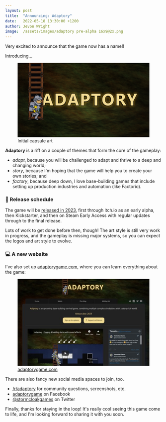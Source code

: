 ```yaml
---
layout: post
title:  "Announcing: Adaptory"
date:   2022-05-18 13:30:00 +1200
author: Jevon Wright
image:  /assets/images/adaptory pre-alpha 16x9@2x.png
---
```


Very excited to announce that the game now has a name!!

Introducing...

<figure class="image">
  <a href="https://adaptorygame.com"><img src="/assets/images/adaptory pre-alpha 16x9@2x.png"></a>
  <figcaption>Initial capsule art</figcaption>
</figure>

**Adaptory** is a riff on a couple of themes that form the core of the gameplay:

- _adapt_, because you will be challenged to adapt and thrive to a deep and changing world;
- _story_, because I'm hoping that the game will help you to create your own stories; and
- _factory_, because deep down, I love base-building games that include setting up production industries and automation (like Factorio).

### 📆 Release schedule

The game will be [released in 2023](/2022/01/12/draft-timeline), first through itch.io as an early alpha,
then Kickstarter,
and then on Steam Early Access with regular updates through to the final release.

Lots of work to get done before then, though! The art style is still very work in progress, and the gameplay
is missing major systems, so you can expect the logos and art style to evolve.

### 💻 A new website

I've also set up [adaptorygame.com](https://adaptorygame.com), where you can learn everything
about the game:

<figure class="image">
  <a href="https://adaptorygame.com"><img src="/assets/screenshots/2022-05-18-website.jpg"></a>
  <figcaption><a href="https://adaptorygame.com">adaptorygame.com</a></figcaption>
</figure>

There are also fancy new social media spaces to join, too.

- [/r/adaptory](https://reddit.com/r/adaptory) for community questions, screenshots, etc.
- [adaptorygame](https://www.facebook.com/adaptorygame) on Facebook
- [@stormcloakgames](https://twitter.com/stormcloakgames) on Twitter

Finally, thanks for staying in the loop! It's really cool seeing this game come to life, and I'm
looking forward to sharing it with you soon.
